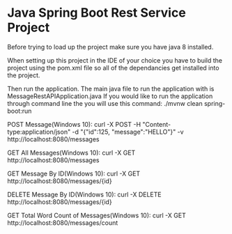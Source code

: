 # Java Spring Boot Rest Service Project
 
Before trying to load up the project make sure you have java 8 installed.

When setting up this project in the IDE of your choice you have to build the project using the pom.xml file so all of the dependancies get installed into the project.

Then run the application. The main java file to run the application with is MessageRestAPIApplication.java
If you would like to run the application through command line the you will use this command:
    ./mvnw clean spring-boot:run

POST Message(Windows 10):
    curl -X POST -H "Content-type:application/json" -d "{\"id\":125, \"message\":\"HELLO\"}" -v http://localhost:8080/messages

GET All Messages(Windows 10):
    curl -X GET http://localhost:8080/messages

GET Message By ID(Windows 10):
    curl -X GET http://localhost:8080/messages/{id}

DELETE Message By ID(Windows 10):
    curl -X DELETE http://localhost:8080/messages/{id}

GET Total Word Count of Messages(Windows 10):
    curl -X GET http://localhost:8080/messages/count
